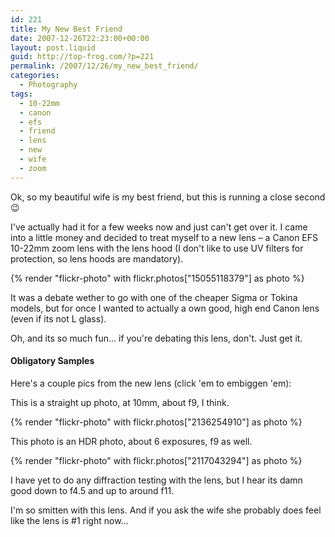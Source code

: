 ```yaml
---
id: 221
title: My New Best Friend
date: 2007-12-26T22:23:00+00:00
layout: post.liquid
guid: http://top-frog.com/?p=221
permalink: /2007/12/26/my_new_best_friend/
categories:
  - Photography
tags:
  - 10-22mm
  - canon
  - efs
  - friend
  - lens
  - new
  - wife
  - zoom
---
```

Ok, so my beautiful wife is my best friend, but this is running a close second 😉

I've actually had it for a few weeks now and just can't get over it. I came into a little money and decided to treat myself to a new lens – a Canon EFS 10-22mm zoom lens with the lens hood (I don't like to use UV filters for protection, so lens hoods are mandatory). 

{% render "flickr-photo" with flickr.photos["15055118379"] as photo %}

It was a debate wether to go with one of the cheaper Sigma or Tokina models, but for once I wanted to actually a own good, high end Canon lens (even if its not L glass).

Oh, and its so much fun… if you're debating this lens, don't. Just get it.



#### Obligatory Samples

Here's a couple pics from the new lens (click 'em to embiggen 'em):

This is a straight up photo, at 10mm, about f9, I think.

{% render "flickr-photo" with flickr.photos["2136254910"] as photo %}

This photo is an HDR photo, about 6 exposures, f9 as well.

{% render "flickr-photo" with flickr.photos["2117043294"] as photo %}

I have yet to do any diffraction testing with the lens, but I hear its damn good down to f4.5 and up to around f11.

I'm so smitten with this lens. And if you ask the wife she probably does feel like the lens is #1 right now…
